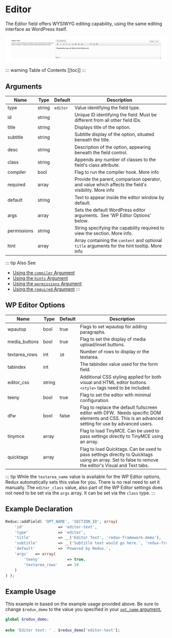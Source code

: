# Editor

The Editor field offers WYSIWYG editing capability, using the same editing interface as WordPress itself.

<span style="display:block;text-align:center">![](./img/editor.png)</span>

::: warning Table of Contents
[[toc]]
:::

## Arguments
|Name|Type|Default|Description|
|--- |--- |--- |--- |
|type|string|`editor`|Value identifying the field type.|
|id|string||Unique ID identifying the field. Must be different from all other field IDs.|
|title|string||Displays title of the option.|
|subtitle|string||Subtitle display of the option, situated beneath the title.|
|desc|string||Description of the option, appearing beneath the field control.|
|class|string||Appends any number of classes to the field's class attribute.|
|compiler|bool||Flag to run the compiler hook.  More info|
|required|array||Provide the parent, comparison operator, and value which affects the field's visibility.  More info|
|default|string||Text to appear inside the editor window by default.|
|args|array||Sets the default WordPress editor arguments.  See 'WP Editor Options' below.|
|permissions|string||String specifying the capability required to view the section.   More info.|
|hint|array||Array containing the `content` and optional `title` arguments for the hint tooltip. More info|

::: tip Also See
- [Using the `compiler` Argument](../configuration/argument-compiler.md)
- [Using the `hints` Argument](../configuration/argument-hints.md)
- [Using the `permissions` Argument](../configuration/argument-permissions.md)
- [Using the `required` Argument](../configuration/argument-required.md)
:::

## WP Editor Options
|Name|Type|Default|Description|
|--- |--- |--- |--- |
|wpautop|bool|true|Flags to set wpautop for adding paragraphs.|
|media_buttons|bool|true|Flag to set the display of media upload/inset buttons.|
|textarea_rows|int|`10`|Number of rows to display or the textarea.|
|tabindex|int||The tabindex value used for the form field.|
|editor_css|string||Additional CSS styling applied for both visual and HTML editor buttons. `<style>` tags need to be included.|
|teeny|bool|true|Flag to set the editor with minimal configuration.|
|dfw|bool|false|Flag to replace the default fullscreen editor with DFW.  Needs specific DOM elements and CSS. This is an advanced setting for use by advanced users.|
|tinymce|array||Flag to load TinyMCE. Can be used to pass settings directly to TinyMCE using an array.|
|quicktags|array||Flag to load Quicktags. Can be used to pass settings directly to Quicktags using an array. Set to false to remove the editor's Visual and Text tabs.|


::: tip
 While the `textarea_name` value is available for the WP Editor options, Redux automatically sets this value for you. There is no real need to set it manually. The `editor_class` value, also part of the WP Editor settings does not need to be set via the `args` array. It can be set via the `class` type.
:::

## Example Declaration
```php
Redux::addField( 'OPT_NAME', 'SECTION_ID', array(
    'id'               => 'editor-text',
    'type'             => 'editor',
    'title'            => __('Editor Text', 'redux-framework-demo'), 
    'subtitle'         => __('Subtitle text would go here.', 'redux-framework-demo'),
    'default'          => 'Powered by Redux.',
    'args'   => array(
        'teeny'            => true,
        'textarea_rows'    => 10
    )
) );
```

## Example Usage
This example in based on the example usage provided above. Be sure to change `$redux_demo` to the value you specified in your <a title="opt_name" href="/redux-framework/arguments/opt_name/">`opt_name` argument.</a>

```php
global $redux_demo;

echo 'Editor text: ' . $redux_demo['editor-text'];

```

